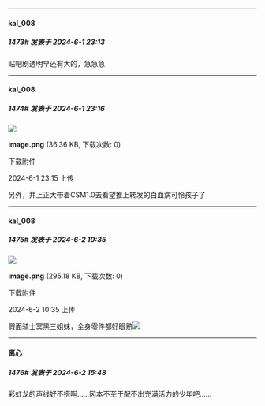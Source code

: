 ﻿
*****

####  kal_008  
##### 1473#       发表于 2024-6-1 23:13

贴吧剧透明早还有大的，急急急

*****

####  kal_008  
##### 1474#       发表于 2024-6-1 23:16

<img src="https://img.saraba1st.com/forum/202406/01/231541bqrrwpxk4p30or6s.png" referrerpolicy="no-referrer">

<strong>image.png</strong> (36.36 KB, 下载次数: 0)

下载附件

2024-6-1 23:15 上传

另外，井上正大带着CSM1.0去看望推上转发的白血病可怜孩子了


*****

####  kal_008  
##### 1475#       发表于 2024-6-2 10:35

<img src="https://img.saraba1st.com/forum/202406/02/103517wzca5p4p06pba5fn.png" referrerpolicy="no-referrer">

<strong>image.png</strong> (295.18 KB, 下载次数: 0)

下载附件

2024-6-2 10:35 上传

假面骑士冥黑三姐妹，全身零件都好眼熟<img src="https://static.saraba1st.com/image/smiley/face2017/053.png" referrerpolicy="no-referrer">


*****

####  离心  
##### 1476#       发表于 2024-6-2 15:48

彩虹龙的声线好不搭啊……冈本不至于配不出充满活力的少年吧……

